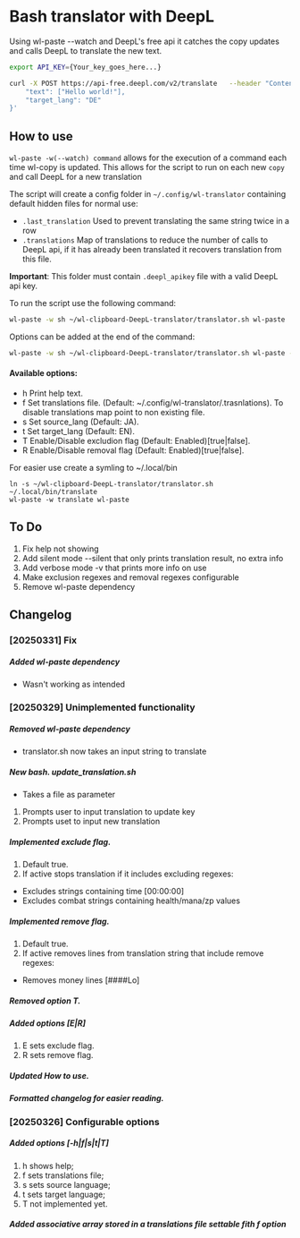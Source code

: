 # Bash translator with DeepL

Using wl-paste --watch and DeepL's free api it catches the copy updates and calls DeepL to translate the new text.

```sh
export API_KEY={Your_key_goes_here...}

curl -X POST https://api-free.deepl.com/v2/translate   --header "Content-Type: application/json"   --header "Authorization: DeepL-Auth-Key $API_KEY"   --data '{
    "text": ["Hello world!"], 
    "target_lang": "DE"
}'
```

## How to use
`wl-paste -w(--watch) command` allows for the execution of a command each time wl-copy is updated. This allows for the script to run on each new `copy` and call DeepL for a new translation

The script will create a config folder in `~/.config/wl-translator` containing default hidden files for normal use:
- `.last_translation` Used to prevent translating the same string twice in a row
- `.translations` Map of translations to reduce the number of calls to DeepL api, if it has already been translated it recovers translation from this file.

**Important**: This folder must contain `.deepl_apikey` file with a valid DeepL api key.

To run the script use the following command:
```sh
wl-paste -w sh ~/wl-clipboard-DeepL-translator/translator.sh wl-paste
```
Options can be added at the end of the command:
```sh
wl-paste -w sh ~/wl-clipboard-DeepL-translator/translator.sh wl-paste -f ~/Documents/translations/rus2eng.translations -s RU -t EN
```
#### Available options:
 - h    Print help text.
 - f    Set translations file. (Default: ~/.config/wl-translator/.trasnlations).
        To disable translations map point to non existing file.
 - s    Set source_lang (Default: JA).
 - t    Set target_lang (Default: EN).
 - T    Enable/Disable excludion flag (Default: Enabled)[true|false].
 - R    Enable/Disable removal flag (Default: Enabled)[true|false].

For easier use create a symling to ~/.local/bin
```
ln -s ~/wl-clipboard-DeepL-translator/translator.sh ~/.local/bin/translate
wl-paste -w translate wl-paste
```


## To Do
1. Fix help not showing
2. Add silent mode --silent that only prints translation result, no extra info
3. Add verbose mode -v that prints more info on use
4. Make exclusion regexes and removal regexes configurable
5. Remove wl-paste dependency

## Changelog
### [20250331] Fix
##### Added wl-paste dependency
 - Wasn't working as intended
### [20250329] Unimplemented functionality
##### Removed wl-paste dependency
 - translator.sh now takes an input string to translate
##### New bash. update_translation.sh
 - Takes a file as parameter
 1. Prompts user to input translation to update key
 2. Prompts uset to input new translation
##### Implemented exclude flag.
 1. Default true.
 2. If active stops translation if it includes excluding regexes:
  - Excludes strings containing time [00:00:00]
  - Excludes combat strings containing health/mana/zp values
##### Implemented remove flag.
 1. Default true.
 2. If active removes lines from translation string that include remove regexes:
  - Removes money lines [####Lo]
##### Removed option T. 
##### Added options [E|R] 
 1. E sets exclude flag.
 2. R sets remove flag.
##### Updated How to use.
##### Formatted changelog for easier reading.

### [20250326] Configurable options
##### Added options [-h|f|s|t|T] 
 1. h shows help; 
 2. f sets translations file; 
 3. s sets source language; 
 4. t sets target language; 
 5. T not implemented yet.
##### Added associative array stored in a translations file settable fith f option
